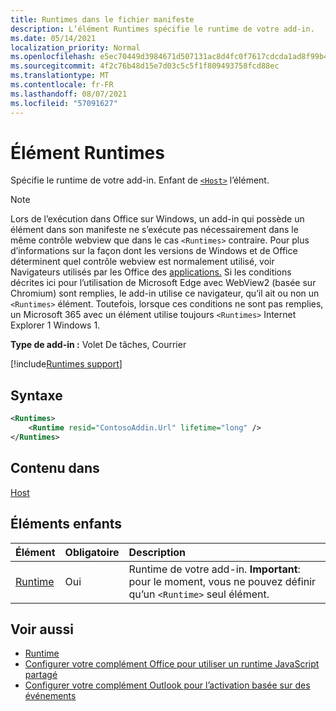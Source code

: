 ```yaml
---
title: Runtimes dans le fichier manifeste
description: L’élément Runtimes spécifie le runtime de votre add-in.
ms.date: 05/14/2021
localization_priority: Normal
ms.openlocfilehash: e5ec70449d3984671d507131ac8d4fc0f7617cdcda1ad8f99b4f4bf52773aded
ms.sourcegitcommit: 4f2c76b48d15e7d03c5c5f1f809493758fcd88ec
ms.translationtype: MT
ms.contentlocale: fr-FR
ms.lasthandoff: 08/07/2021
ms.locfileid: "57091627"
---
```

# <a name="runtimes-element"></a>Élément Runtimes

Spécifie le runtime de votre add-in. Enfant de [`<Host>`](host.md) l’élément.

> [!NOTE]
> Lors de l’exécution dans Office sur Windows, un add-in qui possède un élément dans son manifeste ne s’exécute pas nécessairement dans le même contrôle webview que dans le cas `<Runtimes>` contraire. Pour plus d’informations sur la façon dont les versions de Windows et de Office déterminent quel contrôle webview est normalement utilisé, voir Navigateurs utilisés par les Office des [applications.](../../concepts/browsers-used-by-office-web-add-ins.md) Si les conditions décrites ici pour l’utilisation de Microsoft Edge avec WebView2 (basée sur Chromium) sont remplies, le add-in utilise ce navigateur, qu’il ait ou non un `<Runtimes>` élément. Toutefois, lorsque ces conditions ne sont pas remplies, un Microsoft 365 avec un élément utilise toujours `<Runtimes>` Internet Explorer 1 Windows 1.

**Type de add-in :** Volet De tâches, Courrier

[!include[Runtimes support](../../includes/runtimes-note.md)]

## <a name="syntax"></a>Syntaxe

```XML
<Runtimes>
    <Runtime resid="ContosoAddin.Url" lifetime="long" />
</Runtimes>
```

## <a name="contained-in"></a>Contenu dans

[Host](host.md)

## <a name="child-elements"></a>Éléments enfants

|  Élément |  Obligatoire  |  Description  |
|:-----|:-----|:-----|
| [Runtime](runtime.md) | Oui |  Runtime de votre add-in. **Important**: pour le moment, vous ne pouvez définir qu’un `<Runtime>` seul élément. |

## <a name="see-also"></a>Voir aussi

- [Runtime](runtime.md)
- [Configurer votre complément Office pour utiliser un runtime JavaScript partagé](../../develop/configure-your-add-in-to-use-a-shared-runtime.md)
- [Configurer votre complément Outlook pour l’activation basée sur des événements](../../outlook/autolaunch.md)
